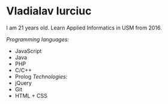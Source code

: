 # Vladialav Iurciuc

I am 21 years old. 
Learn Applied Informatics in USM from 2016. 

*Programming languages:*
- JavaScript
- Java
- PHP
- C/C++
- Prolog
*Technologies:*
- jQuery
- Git
- HTML + CSS